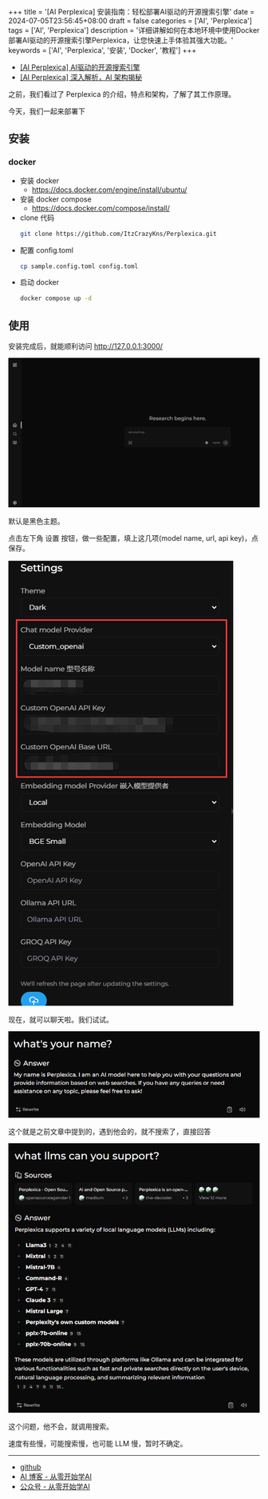 +++
title = '[AI Perplexica] 安装指南：轻松部署AI驱动的开源搜索引擎'
date = 2024-07-05T23:56:45+08:00
draft = false
categories = ['AI', 'Perplexica']
tags = ['AI', 'Perplexica']
description = '详细讲解如何在本地环境中使用Docker部署AI驱动的开源搜索引擎Perplexica，让您快速上手体验其强大功能。'
keywords = ['AI', 'Perplexica', '安装', 'Docker', '教程']
+++

- [[AI Perplexica] AI驱动的开源搜索引擎](https://ai-blog.aihub2022.top/zh/post/ai-perplexica-intro/)
- [[AI Perplexica] 深入解析，AI 架构揭秘](https://ai-blog.aihub2022.top/zh/post/ai-perplexica-architecture/)

之前，我们看过了 Perplexica 的介绍，特点和架构，了解了其工作原理。

今天，我们一起来部署下

## 安装

### docker

- 安装 docker
    - https://docs.docker.com/engine/install/ubuntu/
- 安装 docker compose
    - https://docs.docker.com/compose/install/
- clone 代码
    ```bash
    git clone https://github.com/ItzCrazyKns/Perplexica.git
    ```
- 配置 config.toml
    ```bash
    cp sample.config.toml config.toml
    ```
- 启动 docker
    ```bash
    docker compose up -d
    ```

## 使用

安装完成后，就能顺利访问 http://127.0.0.1:3000/

![perplexica-installed](perplexica-installed.png)

默认是黑色主题。

点击左下角 设置 按钮，做一些配置，填上这几项(model name, url, api key)，点保存。

![perplexica-settings](perplexica-settings.png)

现在，就可以聊天啦。我们试试。

![perplexica-chat-1](perplexica-chat-1.png)

这个就是之前文章中提到的，遇到他会的，就不搜索了，直接回答

![perplexica-chat-2](perplexica-chat-2.png)

这个问题，他不会，就调用搜索。

速度有些慢，可能搜索慢，也可能 LLM 慢，暂时不确定。

---

- [github](https://github.com/ItzCrazyKns/Perplexica)
- [AI 博客 - 从零开始学AI](https://ai-blog.aihub2022.top/zh/post/ai-perplexica-install/)
- [公众号 - 从零开始学AI](https://mp.weixin.qq.com/s?__biz=MzA3MDIyNTgzNA==&mid=2649977544&idx=1&sn=68dd5fbe6c1625459d17a2300ad0a2f9&chksm=86c7c80db1b0411b6a2161f08f3d8d4deb70e78ca3e046a9cadce0ffea9261679355edaaca13#rd)
<!-- - [CSDN - 从零开始学AI](...) -->
<!-- - [掘金 - 从零开始学AI](...) -->
<!-- - [知乎 - 从零开始学AI](...) -->
<!-- - [阿里云 - 从零开始学AI](...) -->
<!-- - [腾讯云 - 从零开始学AI](...) -->
